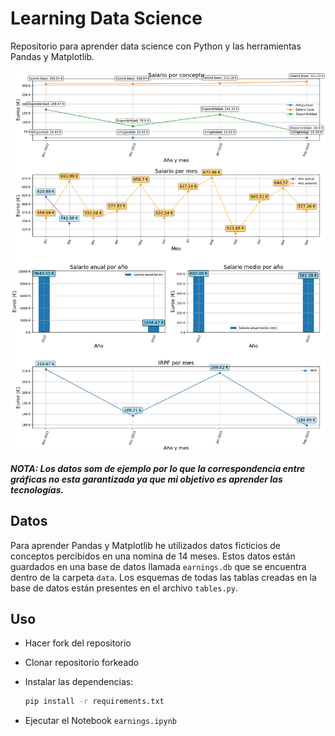 # Learning Data Science

Repositorio para aprender data science con Python y las herramientas Pandas y Matplotlib.

![alt text](examples/output.png)

***NOTA: Los datos som de ejemplo por lo que la correspondencia entre gráficas no esta garantizada ya que mi objetivo es aprender las tecnologías.***

## Datos

Para aprender Pandas y Matplotlib he utilizados datos ficticios de conceptos percibidos en una nomina de 14 meses. Estos datos están guardados en una base de datos llamada `earnings.db` que se encuentra dentro de la carpeta `data`. Los esquemas de todas las tablas creadas en la base de datos están presentes en el archivo `tables.py`.

## Uso

- Hacer fork del repositorio
- Clonar repositorio forkeado
- Instalar las dependencias:

  ```bash
  pip install -r requirements.txt
  ```

- Ejecutar el Notebook `earnings.ipynb`
